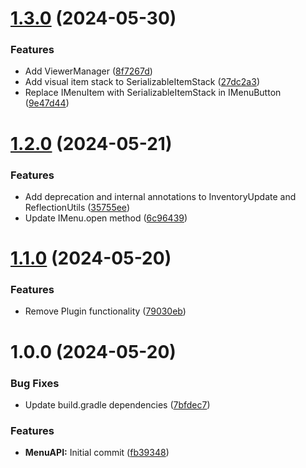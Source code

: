 # [1.3.0](https://github.com/GeorgeV220/MenuAPI/compare/v1.2.0...v1.3.0) (2024-05-30)


### Features

* Add ViewerManager ([8f7267d](https://github.com/GeorgeV220/MenuAPI/commit/8f7267d45e7ba5e5f48aa67d7aa7c85b0a6acbdb))
* Add visual item stack to SerializableItemStack ([27dc2a3](https://github.com/GeorgeV220/MenuAPI/commit/27dc2a35b5405cccae6a746ee57e4f11b44e9e26))
* Replace IMenuItem with SerializableItemStack in IMenuButton ([9e47d44](https://github.com/GeorgeV220/MenuAPI/commit/9e47d44894c0e7615171b28e0126eee93b5522ff))

# [1.2.0](https://github.com/GeorgeV220/MenuAPI/compare/v1.1.0...v1.2.0) (2024-05-21)


### Features

* Add deprecation and internal annotations to InventoryUpdate and ReflectionUtils ([35755ee](https://github.com/GeorgeV220/MenuAPI/commit/35755ee7493f5641247da764e47c0c56738720b5))
* Update IMenu.open method ([6c96439](https://github.com/GeorgeV220/MenuAPI/commit/6c9643939f3971f051ceb4458a5ec8c373d196e5))

# [1.1.0](https://github.com/GeorgeV220/MenuAPI/compare/v1.0.0...v1.1.0) (2024-05-20)


### Features

* Remove Plugin functionality ([79030eb](https://github.com/GeorgeV220/MenuAPI/commit/79030ebd8da5e0ada76533e05a3d640ab771fc01))

# 1.0.0 (2024-05-20)


### Bug Fixes

* Update build.gradle dependencies ([7bfdec7](https://github.com/GeorgeV220/MenuAPI/commit/7bfdec7278d48c228d584bb1beeb2cb0e592e487))


### Features

* **MenuAPI:** Initial commit ([fb39348](https://github.com/GeorgeV220/MenuAPI/commit/fb393489fe930d0c9e828b4741fa9dbc370c8aee))

